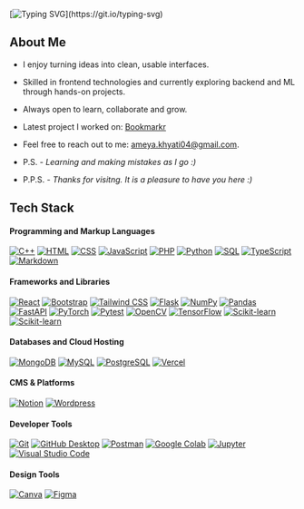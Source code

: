 [![Typing SVG](https://readme-typing-svg.demolab.com?font=Barriecito&size=35&duration=4000&center=true&multiline=true&width=435&height=100&lines=Hello+there+🦖+;I+am+Ameya+Khyati.)](https://git.io/typing-svg)

 ## About Me
 
- I enjoy turning ideas into clean, usable interfaces.  
- Skilled in frontend technologies and currently exploring backend and ML through hands-on projects.  
- Always open to learn, collaborate and grow. 
- Latest project I worked on: [Bookmarkr](https://github.com/ameyakhyati/Bookmarkr)
- Feel free to reach out to me: ameya.khyati04@gmail.com. 

 - P.S. - *Learning and making mistakes as I go :)*
 - P.P.S. - *Thanks for visitng. It is a pleasure to have you here :)*



## Tech Stack

  <h4>  Programming and Markup Languages</h4>
      <a href="#"><img alt="C++" src="https://custom-icon-badges.demolab.com/badge/C++-9C033A.svg?logo=cpp2&logoColor=white"></a>  
      <a href="#"><img alt="HTML" src="https://img.shields.io/badge/HTML-E34F26.svg?logo=html5&logoColor=white"></a>
      <a href="#"><img alt="CSS" src="https://img.shields.io/badge/CSS-007ACC.svg?logo=css3&logoColor=white"></a>  
      <a href="#"><img alt="JavaScript" src="https://img.shields.io/badge/JavaScript-F7DF1E.svg?logo=javascript&logoColor=black"></a>
      <a href="#"><img alt="PHP" src="https://img.shields.io/badge/PHP-777BB4.svg?logo=php&logoColor=white"></a>
      <a href="#"><img alt="Python" src="https://img.shields.io/badge/Python-14354C.svg?logo=python&logoColor=white"></a>
      <a href="#"><img alt="SQL" src="https://custom-icon-badges.demolab.com/badge/SQL-150458.svg?logo=database&logoColor=white"></a>
      <a href="#"><img alt="TypeScript" src="https://img.shields.io/badge/TypeScript-007ACC.svg?logo=typescript&logoColor=white"></a>
      <a href="#"><img alt="Markdown" src="https://img.shields.io/badge/Markdown-000000.svg?logo=markdown&logoColor=white"></a>

  <h4>  Frameworks and Libraries</h4>
      <a href="#"><img alt="React" src="https://img.shields.io/badge/React-20232a.svg?logo=react&logoColor=%2361DAFB"></a>
      <a href="#"><img alt="Bootstrap" src="https://img.shields.io/badge/Bootstrap-7952B3.svg?logo=bootstrap&logoColor=white"></a>
      <a href="#"><img alt="Tailwind CSS" src="https://img.shields.io/badge/Tailwind CSS-007ACC.svg?logo=TailwindCSS&logoColor=white"></a>
      <a href="#"><img alt="Flask" src="https://img.shields.io/badge/Flask-000000.svg?logo=flask&logoColor=white"></a>
      <a href="#"><img alt="NumPy" src="https://img.shields.io/badge/Numpy-013243.svg?logo=numpy&logoColor=white"></a>
      <a href="#"><img alt="Pandas" src="https://img.shields.io/badge/Pandas-150458.svg?logo=pandas&logoColor=white"></a>
      <a href="#"><img alt="FastAPI" src="https://img.shields.io/badge/FastAPI-4ea94b.svg?logo=fastapi&logoColor=white"></a>
      <a href="#"><img alt="PyTorch" src="https://img.shields.io/badge/PyTorch-E34F26.svg?logo=PyTorch&logoColor=white"></a>
      <a href="#"><img alt="Pytest" src="https://img.shields.io/badge/Pytest-007ACC.svg?logo=pytest&logoColor=white"></a>
      <a href="#"><img alt="OpenCV" src="https://img.shields.io/badge/OpenCV-9C033A.svg?logo=opencv&logoColor=white"></a>
      <a href="#"><img alt="TensorFlow" src="https://img.shields.io/badge/TensorFlow-E34F26.svg?logo=TensorFlow&logoColor=white"></a>
      <a href="#"><img alt="Scikit-learn" src="https://img.shields.io/badge/-scikit--learn-%23F7931E?logo=scikit-learn&logoColor=white"></a>
      <a href="#"><img alt="Scikit-learn" src="https://custom-icon-badges.demolab.com/badge/matplotlib-4ea94b?logo=matplotlib&logoColor=fff"></a>


  <h4> Databases and Cloud Hosting</h4>
      <a href="#"><img alt="MongoDB" src ="https://img.shields.io/badge/MongoDB-4ea94b.svg?logo=mongodb&logoColor=white"></a>
      <a href="#"><img alt="MySQL" src="https://img.shields.io/badge/MySQL-150458.svg?logo=mysql&logoColor=white"></a>
      <a href="#"><img alt="PostgreSQL" src ="https://img.shields.io/badge/PostgreSQL-316192.svg?logo=postgresql&logoColor=white"></a>
      <a href="#"><img alt="Vercel" src="https://img.shields.io/badge/Vercel-000000.svg?logo=vercel&logoColor=white"></a>


  <h4> CMS & Platforms </h4>
      <a href="#"><img alt="Notion" src="https://img.shields.io/badge/Notion-010101.svg?logo=notion&logoColor=white"></a> 
      <a href="#"><img alt="Wordpress" src="https://img.shields.io/badge/Wordpress-007ACC?logo=wordpress&logoColor=white"></a>

  <h4> Developer Tools</h4>
      <a href="#"><img alt="Git" src="https://img.shields.io/badge/Git-F05033.svg?logo=git&logoColor=white"></a>
      <a href="#"><img alt="GitHub Desktop" src="https://img.shields.io/badge/GitHub%20Desktop-8034A9.svg?logo=github&logoColor=white"></a>
      <a href="#"><img alt="Postman" src="https://img.shields.io/badge/Postman-E34F26?logo=postman&logoColor=white"></a>
      <a href="#"><img alt="Google Colab" src="https://img.shields.io/badge/Google%20Colab-F9AB00?logo=googlecolab&logoColor=fff"></a>
      <a href="#"><img alt="Jupyter" src="https://img.shields.io/badge/Jupyter-E34F26.svg?logo=Jupyter&logoColor=white"></a>
      <a href="#"><img alt="Visual Studio Code" src="https://custom-icon-badges.demolab.com/badge/Visual%20Studio%20Code-0078d7.svg?logo=vsc&logoColor=white"></a>

  <h4>  Design Tools </h4>
      <a href="#"><img alt="Canva" src="https://img.shields.io/badge/Canva-3969E7.svg?&logo=Canva&logoColor=white"></a>
      <a href="#"><img alt="Figma" src="https://img.shields.io/badge/Figma-9C033A?logo=figma&logoColor=white"></a>

